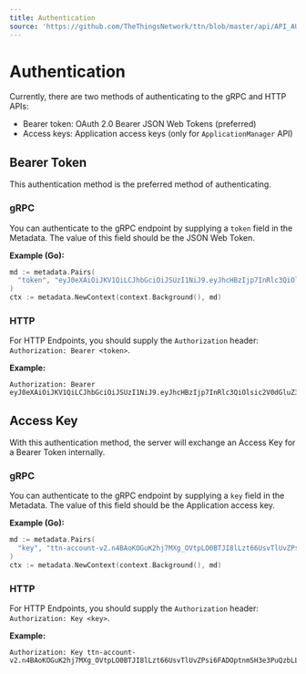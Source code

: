 ```yaml
---
title: Authentication
source: 'https://github.com/TheThingsNetwork/ttn/blob/master/api/API_AUTHENTICATION.md'
---
```


# Authentication

Currently, there are two methods of authenticating to the gRPC and HTTP APIs:

- Bearer token: OAuth 2.0 Bearer JSON Web Tokens (preferred)
- Access keys: Application access keys (only for `ApplicationManager` API)

## Bearer Token

This authentication method is the preferred method of authenticating. 

### gRPC

You can authenticate to the gRPC endpoint by supplying a `token` field in the Metadata. The value of this field should be the JSON Web Token. 

**Example (Go):**

```go
md := metadata.Pairs(
  "token", "eyJ0eXAiOiJKV1QiLCJhbGciOiJSUzI1NiJ9.eyJhcHBzIjp7InRlc3QiOlsic2V0dGluZ3MiXX19.VGhpcyBpcyB0aGUgc2lnbmF0dXJl",
)
ctx := metadata.NewContext(context.Background(), md)
```

### HTTP

For HTTP Endpoints, you should supply the `Authorization` header: `Authorization: Bearer <token>`.

**Example:**

```
Authorization: Bearer eyJ0eXAiOiJKV1QiLCJhbGciOiJSUzI1NiJ9.eyJhcHBzIjp7InRlc3QiOlsic2V0dGluZ3MiXX19.VGhpcyBpcyB0aGUgc2lnbmF0dXJl
```

## Access Key

With this authentication method, the server will exchange an Access Key for a Bearer Token internally.

### gRPC

You can authenticate to the gRPC endpoint by supplying a `key` field in the Metadata. The value of this field should be the Application access key. 

**Example (Go):**

```go
md := metadata.Pairs(
  "key", "ttn-account-v2.n4BAoKOGuK2hj7MXg_OVtpLO0BTJI8lLzt66UsvTlUvZPsi6FADOptnmSH3e3PuQzbLLEUhXxYhkxr34xyUqBQ",
)
ctx := metadata.NewContext(context.Background(), md)
```

### HTTP

For HTTP Endpoints, you should supply the `Authorization` header: `Authorization: Key <key>`.

**Example:**

```
Authorization: Key ttn-account-v2.n4BAoKOGuK2hj7MXg_OVtpLO0BTJI8lLzt66UsvTlUvZPsi6FADOptnmSH3e3PuQzbLLEUhXxYhkxr34xyUqBQ
```
